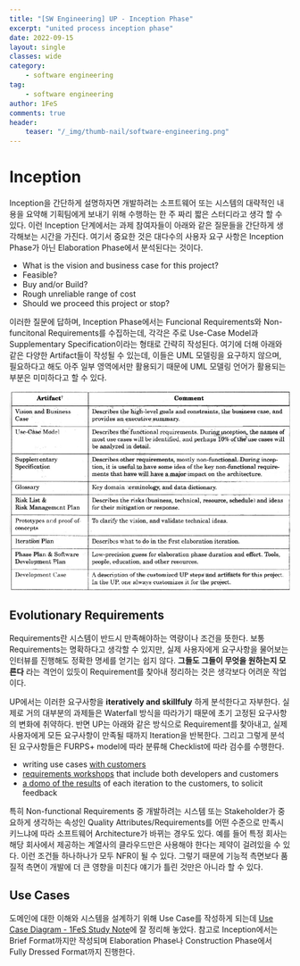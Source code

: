 ```yaml
---
title: "[SW Engineering] UP - Inception Phase"
excerpt: "united process inception phase"
date: 2022-09-15
layout: single
classes: wide
category:
    - software engineering
tag:
    - software engineering
author: 1FeS
comments: true
header:
    teaser: "/_img/thumb-nail/software-engineering.png"
---
```


# Inception

Inception을 간단하게 설명하자면 개발하려는 소프트웨어 또는 시스템의 대략적인 내용을 요약해 기획팀에게 보내기 위해 수행하는 한 주 짜리 짧은 스터디라고 생각 할 수 있다. 이런 Inception 단계에서는 과제 참여자들이 아래와 같은 질문들을 간단하게 생각해보는 시간을 가진다. 여기서 중요한 것은 대다수의 사용자 요구 사항은 Inception Phase가 아닌 Elaboration Phase에서 분석된다는 것이다.

- What is the vision and business case for this project?
- Feasible?
- Buy and/or Build?
- Rough unreliable range of cost
- Should we proceed this project or stop?

이러한 질문에 답하며, Inception Phase에서는 Funcional Requirements와 Non-funcitonal Requirements를 수집하는데, 각각은 주로 Use-Case Model과 Supplementary Specification이라는 형태로 간략히 작성된다. 여기에 더해 아래와 같은 다양한 Artifact들이 작성될 수 있는데, 이들은 UML 모델링을 요구하지 않으며, 필요하다고 해도 아주 일부 영역에서만 활용되기 때문에 UML 모델링 언어가 활용되는 부분은 미미하다고 할 수 있다.

<img src="/_img/2022-09-15/table-sample-inception-artifacts.png">

## Evolutionary Requirements

Requirements란 시스템이 반드시 만족해야하는 역량이나 조건을 뜻한다. 보통 Requirements는 명확하다고 생각할 수 있지만, 실제 사용자에게 요구사항을 물어보는 인터뷰를 진행해도 정확한 명세를 얻기는 쉽지 않다. **그들도 그들이 무엇을 원하는지 모른다** 라는 격언이 있듯이 Requirement를 찾아내 정리하는 것은 생각보다 어려운 작업이다.

UP에서는 이러한 요구사항을 **iteratively and skillfuly** 하게 분석한다고 자부한다. 실제로 거의 대부분의 과제들은 Waterfall 방식을 따라가기 때문에 초기 고정된 요구사항의 변화에 취약하다. 반면 UP는 아래와 같은 방식으로 Requirement를 찾아내고, 실제 사용자에게 모든 요구사항이 만족될 때까지 Iteration을 반복한다. 그리고 그렇게 분석된 요구사항들은 FURPS+ model에 따라 분류해 Checklist에 따라 검수를 수행한다.

- writing use cases <u>with customers</u>
- <u>requirements workshops</u> that include both developers and customers
- <u>a domo of the results</u> of each iteration to the customers, to solicit feedback

특히 Non-functional Requirements 중 개발하려는 시스템 또는 Stakeholder가 중요하게 생각하는 속성인 Quality Attributes/Requirements를 어떤 수준으로 만족시키느냐에 따라 소프트웨어 Architecture가 바뀌는 경우도 있다. 예를 들어 특정 회사는 해당 회사에서 제공하는 계열사의 클라우드만은 사용해야 한다는 제약이 걸려있을 수 있다. 이런 조건들 하나하나가 모두 NFR이 될 수 있다. 그렇기 때문에 기능적 측면보다 품질적 측면이 개발에 더 큰 영향을 미친다 얘기가 틀린 것만은 아니라 할 수 있다.

## Use Cases

도메인에 대한 이해와 시스템을 설계하기 위해 Use Case를 작성하게 되는데 [Use Case Diagram - 1FeS Study Note](https://wch18735.github.io/software%20engineering/SWEng_Use_Case_Diagram/)에 잘 정리해 놓았다. 참고로 Inception에서는 Brief Format까지만 작성되며 Elaboration Phase나 Construction Phase에서 Fully Dressed Format까지 진행한다.